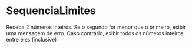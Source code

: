 # SequenciaLimites
Receba 2 números inteiros. Se o segundo for menor que o primeiro, exibir uma mensagem de erro. Caso contrário, exibir todos os números inteiros entre eles (inclusive)
